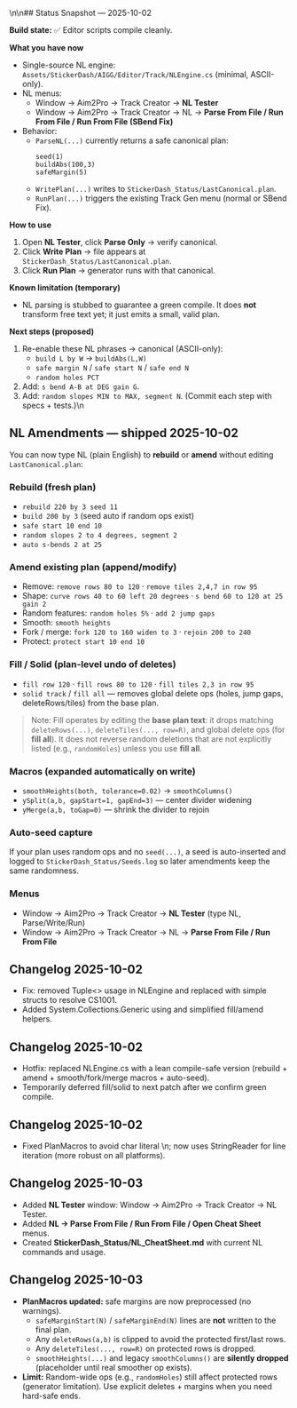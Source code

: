 \n\n## Status Snapshot — 2025-10-02

**Build state:** ✅ Editor scripts compile cleanly.

**What you have now**
- Single-source NL engine: `Assets/StickerDash/AIGG/Editor/Track/NLEngine.cs` (minimal, ASCII-only).
- NL menus:
  - Window → Aim2Pro → Track Creator → **NL Tester**
  - Window → Aim2Pro → Track Creator → NL → **Parse From File / Run From File / Run From File (SBend Fix)**
- Behavior:
  - `ParseNL(...)` currently returns a safe canonical plan:
    ```
    seed(1)
    buildAbs(100,3)
    safeMargin(5)
    ```
  - `WritePlan(...)` writes to `StickerDash_Status/LastCanonical.plan`.
  - `RunPlan(...)` triggers the existing Track Gen menu (normal or SBend Fix).

**How to use**
1. Open **NL Tester**, click **Parse Only** → verify canonical.
2. Click **Write Plan** → file appears at `StickerDash_Status/LastCanonical.plan`.
3. Click **Run Plan** → generator runs with that canonical.

**Known limitation (temporary)**
- NL parsing is stubbed to guarantee a green compile. It does **not** transform free text yet; it just emits a small, valid plan.

**Next steps (proposed)**
1. Re-enable these NL phrases → canonical (ASCII-only):
   - `build L by W` → `buildAbs(L,W)`
   - `safe margin N` / `safe start N` / `safe end N`
   - `random holes PCT`
2. Add: `s bend A-B at DEG gain G`.
3. Add: `random slopes MIN to MAX, segment N`.
(Commit each step with specs + tests.)\n

## NL Amendments — shipped 2025-10-02

You can now type NL (plain English) to **rebuild** or **amend** without editing `LastCanonical.plan`:

### Rebuild (fresh plan)
- `rebuild 220 by 3 seed 11`
- `build 200 by 3` (seed auto if random ops exist)
- `safe start 10 end 10`
- `random slopes 2 to 4 degrees, segment 2`
- `auto s-bends 2 at 25`

### Amend existing plan (append/modify)
- Remove: `remove rows 80 to 120` · `remove tiles 2,4,7 in row 95`
- Shape: `curve rows 40 to 60 left 20 degrees` · `s bend 60 to 120 at 25 gain 2`
- Random features: `random holes 5%` · `add 2 jump gaps`
- Smooth: `smooth heights`
- Fork / merge: `fork 120 to 160 widen to 3` · `rejoin 200 to 240`
- Protect: `protect start 10 end 10`

### Fill / Solid (plan-level undo of deletes)
- `fill row 120` · `fill rows 80 to 120` · `fill tiles 2,3 in row 95`
- `solid track` / `fill all` — removes global delete ops (holes, jump gaps, deleteRows/tiles) from the base plan.

> Note: Fill operates by editing the **base plan text**: it drops matching `deleteRows(...)`, `deleteTiles(..., row=R)`, and global delete ops (for **fill all**). It does not reverse random deletions that are not explicitly listed (e.g., `randomHoles`) unless you use **fill all**.

### Macros (expanded automatically on write)
- `smoothHeights(both, tolerance=0.02)` → `smoothColumns()`
- `ySplit(a,b, gapStart=1, gapEnd=3)` — center divider widening
- `yMerge(a,b, toGap=0)` — shrink the divider to rejoin

### Auto-seed capture
If your plan uses random ops and no `seed(...)`, a seed is auto-inserted and logged to `StickerDash_Status/Seeds.log` so later amendments keep the same randomness.

### Menus
- Window → Aim2Pro → Track Creator → **NL Tester** (type NL, Parse/Write/Run)
- Window → Aim2Pro → Track Creator → NL → **Parse From File / Run From File**


## Changelog 2025-10-02
- Fix: removed Tuple<> usage in NLEngine and replaced with simple structs to resolve CS1001.
- Added System.Collections.Generic using and simplified fill/amend helpers.


## Changelog 2025-10-02
- Hotfix: replaced NLEngine.cs with a lean compile-safe version (rebuild + amend + smooth/fork/merge macros + auto-seed).
- Temporarily deferred fill/solid to next patch after we confirm green compile.


## Changelog 2025-10-02
- Fixed PlanMacros to avoid char literal \\n; now uses StringReader for line iteration (more robust on all platforms).


## Changelog 2025-10-03
- Added **NL Tester** window: Window → Aim2Pro → Track Creator → NL Tester.
- Added **NL → Parse From File / Run From File / Open Cheat Sheet** menus.
- Created **StickerDash_Status/NL_CheatSheet.md** with current NL commands and usage.


## Changelog 2025-10-03
- **PlanMacros updated:** safe margins are now preprocessed (no warnings).
  - `safeMarginStart(N)` / `safeMarginEnd(N)` lines are **not** written to the final plan.
  - Any `deleteRows(a,b)` is clipped to avoid the protected first/last rows.
  - Any `deleteTiles(..., row=R)` on protected rows is dropped.
  - `smoothHeights(...)` and legacy `smoothColumns()` are **silently dropped** (placeholder until real smoother op exists).
- **Limit:** Random-wide ops (e.g., `randomHoles`) still affect protected rows (generator limitation). Use explicit deletes + margins when you need hard-safe ends.
